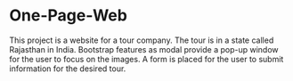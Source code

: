 # One-Page-Web

This project is a website for a tour company. The tour is in a state called Rajasthan in India. Bootstrap features as modal provide a pop-up window 
for the user to focus on the images. A form is placed for the user to submit information for the desired tour.
